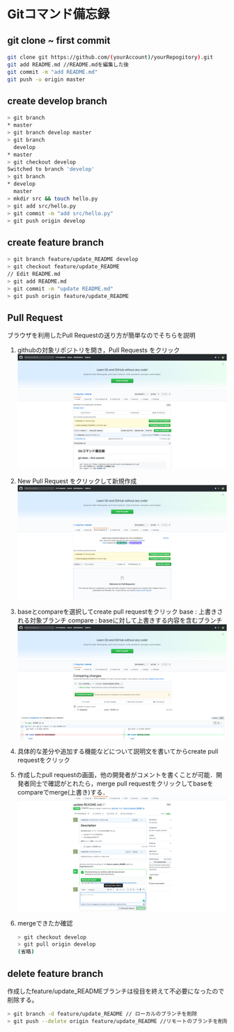 # Gitコマンド備忘録

## git clone ~ first commit

```bash
git clone git https://github.com/(yourAccount)/yourRepogitory).git
git add README.md //README.mdを編集した後
git commit -m "add README.md"
git push -u origin master
```

## create develop branch

```bash
> git branch
* master
> git branch develop master
> git branch
  develop
* master
> git checkout develop
Switched to branch 'develop'
> git branch
* develop
  master
> mkdir src && touch hello.py
> git add src/hello.py
> git commit -m "add src/hello.py"
> git push origin develop
```

## create feature branch

```bash
> git branch feature/update_README develop
> git checkout feature/update_README
// Edit README.md
> git add README.md
> git commit -m "update README.md"
> git push origin feature/update_README
```

## Pull Request

ブラウザを利用したPull Requestの送り方が簡単なのでそちらを説明

1. githubの対象リポジトリを開き，Pull Requests をクリック
![pr00](img/pull_requests_00.png)
2. New Pull Request をクリックして新規作成
![pr01](img/pull_requests_01.png)
3. baseとcompareを選択してcreate pull requestをクリック
base : 上書きされる対象ブランチ
compare : baseに対して上書きする内容を含むブランチ
![pr02](img/pull_requests_02.png)
4. 具体的な差分や追加する機能などについて説明文を書いてからcreate pull requestをクリック
5. 作成したpull requestの画面，他の開発者がコメントを書くことが可能．開発者同士で確認がとれたら，merge pull requestをクリックしてbaseをcompareでmerge(上書き)する．
![pr03](img/pull_requests_03.png)
6. mergeできたか確認

   ```bash
   > git checkout develop
   > git pull origin develop
   (省略)
   ```

## delete feature branch

作成したfeature/update_READMEブランチは役目を終えて不必要になったので削除する。

```bash
> git branch -d feature/update_README // ローカルのブランチを削除
> git push --delete origin feature/update_README //リモートのブランチを削除
```
